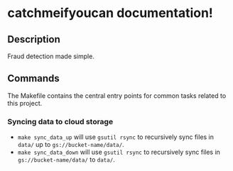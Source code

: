 # catchmeifyoucan documentation!

## Description

Fraud detection made simple.

## Commands

The Makefile contains the central entry points for common tasks related to this project.

### Syncing data to cloud storage

* `make sync_data_up` will use `gsutil rsync` to recursively sync files in `data/` up to `gs://bucket-name/data/`.
* `make sync_data_down` will use `gsutil rsync` to recursively sync files in `gs://bucket-name/data/` to `data/`.


